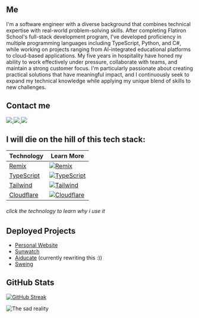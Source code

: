 ## Me
I'm a software engineer with a diverse background that combines technical expertise with real-world problem-solving skills. After completing Flatiron School's full-stack development program, I've developed proficiency in multiple programming languages including TypeScript, Python, and C#, while working on projects ranging from AI-integrated educational platforms to cloud-based applications. My five years in hospitality have honed my ability to work effectively under pressure, collaborate with teams, and maintain a strong customer focus. I'm particularly passionate about creating practical solutions that have meaningful impact, and I continuously seek to expand my technical knowledge while applying my unique blend of skills to new challenges.



## Contact me
<a href="https://www.linkedin.com/in/jackson--gray" target="_blank">
  <img src="https://img.shields.io/badge/-LinkedIn-%230077B5?style=for-the-badge&logo=linkedin&logoColor=white" target="_blank">
</a> 

<a href = "mailto:jackson@jgray.cc">
  <img src="https://img.shields.io/badge/-Gmail-%23333?style=for-the-badge&logo=gmail&logoColor=white" target="_blank">
</a>

<a href="https://instagram.com/j4ckson.g" target="_blank">
  <img src="https://img.shields.io/badge/-Instagram-%23E4405F?style=for-the-badge&logo=instagram&logoColor=white" target="_blank">
</a>


## I will die on the hill of this tech stack:

| Technology | Learn More |
|------------|--------|
| [Remix](https://jgray.cc/technology/remix) | [![Remix](https://img.shields.io/badge/-Remix-000000?style=flat&logo=remix&logoColor=white)](https://remix.run/) |
| [TypeScript](https://jgray.cc/technology/typescript) | [![TypeScript](https://img.shields.io/badge/-TypeScript-3178C6?style=flat&logo=typescript&logoColor=white)](https://www.typescriptlang.org/) |
| [Tailwind](https://jgray.cc/technology/tailwind) | [![Tailwind](https://img.shields.io/badge/-Tailwind-06B6D4?style=flat&logo=tailwindcss&logoColor=white)](https://tailwindcss.com/) |
| [Cloudflare](https://jgray.cc/technology/cloudflare) | [![Cloudflare](https://img.shields.io/badge/-Cloudflare-F38020?style=flat&logo=cloudflare&logoColor=white)](https://www.cloudflare.com/) |
###### click the technology to learn why i use it


## Deployed Projects

- [Personal Website](https://jgray.cc/)
- [Sunwatch](http://sunwat.ch/)
- [Aiducate](https://aiducate.app/) (currently rewriting this :))
- [Sweing](https://swe.ing/)


## GitHub Stats

[![GitHub Streak](https://streak-stats.demolab.com?user=jgray-dev&theme=dark&hide_border=true)](https://git.io/streak-stats)


![The sad reality](https://mynameisnt.kim/uploads/images/24C5CE23-AADD-4A47-B710-26E54B7CAAB1.png)
